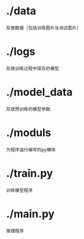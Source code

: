 # ./data
    存放数据（包括训练图片与测试图片）
    
# ./logs
    存放训练过程中保存的模型

# ./model_data
    存放预训练的模型参数
        
# ./moduls
    为程序运行编写的py模块
    
# ./train.py
    训练模型程序
    
# ./main.py
    推理程序
